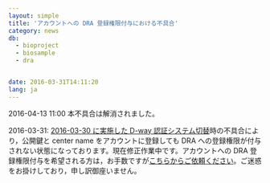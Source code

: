 ```yaml
---
layout: simple
title: 'アカウントへの DRA 登録権限付与における不具合'
category: news
db:
  - bioproject
  - biosample
  - dra


date: 2016-03-31T14:11:20
lang: ja
---
```


<span class="attention_text">2016-04-13 11:00 本不具合は解消されました。</span><br>

<p>2016-03-31: <a href="/news/ja/2016-03-25.html">2016-03-30 に実施した D-way 認証システム切替</a>時の不具合により，公開鍵と center name をアカウントに登録しても DRA への登録権限が付与されない状態になっております。現在修正作業中です。アカウントへの DRA 登録権限付与を希望される方は，お手数ですが<a href="/contact-ddbj.html?db=dra">こちらからご依頼ください</a>。ご迷惑をお掛けしており，申し訳御座いません。</p>
